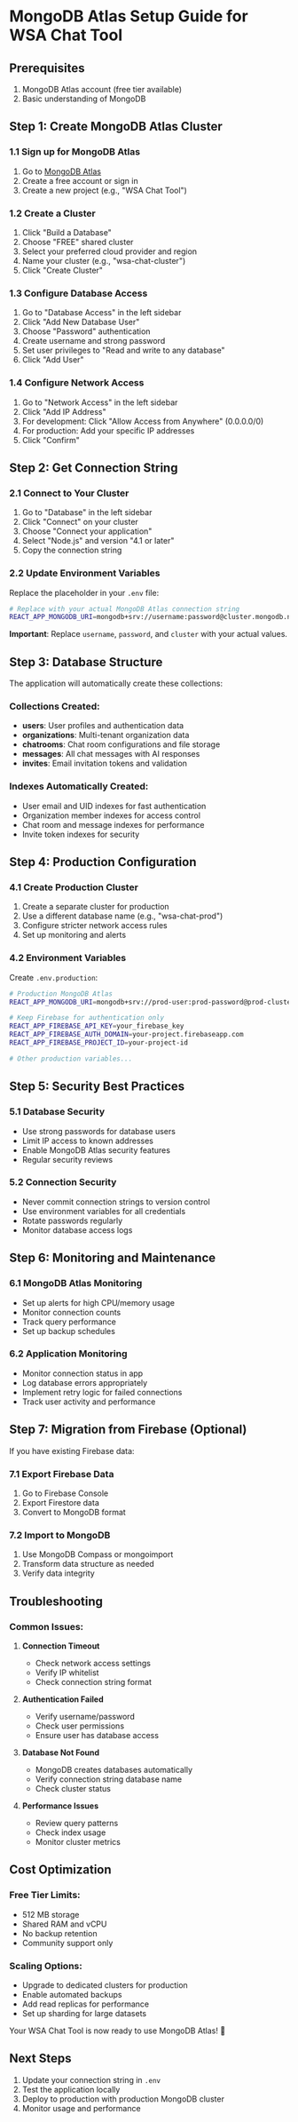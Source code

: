 # MongoDB Atlas Setup Guide for WSA Chat Tool

## Prerequisites
1. MongoDB Atlas account (free tier available)
2. Basic understanding of MongoDB

## Step 1: Create MongoDB Atlas Cluster

### 1.1 Sign up for MongoDB Atlas
1. Go to [MongoDB Atlas](https://www.mongodb.com/cloud/atlas)
2. Create a free account or sign in
3. Create a new project (e.g., "WSA Chat Tool")

### 1.2 Create a Cluster
1. Click "Build a Database"
2. Choose "FREE" shared cluster
3. Select your preferred cloud provider and region
4. Name your cluster (e.g., "wsa-chat-cluster")
5. Click "Create Cluster"

### 1.3 Configure Database Access
1. Go to "Database Access" in the left sidebar
2. Click "Add New Database User"
3. Choose "Password" authentication
4. Create username and strong password
5. Set user privileges to "Read and write to any database"
6. Click "Add User"

### 1.4 Configure Network Access
1. Go to "Network Access" in the left sidebar
2. Click "Add IP Address"
3. For development: Click "Allow Access from Anywhere" (0.0.0.0/0)
4. For production: Add your specific IP addresses
5. Click "Confirm"

## Step 2: Get Connection String

### 2.1 Connect to Your Cluster
1. Go to "Database" in the left sidebar
2. Click "Connect" on your cluster
3. Choose "Connect your application"
4. Select "Node.js" and version "4.1 or later"
5. Copy the connection string

### 2.2 Update Environment Variables
Replace the placeholder in your `.env` file:

```bash
# Replace with your actual MongoDB Atlas connection string
REACT_APP_MONGODB_URI=mongodb+srv://username:password@cluster.mongodb.net/wsa-chat-tool?retryWrites=true&w=majority
```

**Important**: Replace `username`, `password`, and `cluster` with your actual values.

## Step 3: Database Structure

The application will automatically create these collections:

### Collections Created:
- **users**: User profiles and authentication data
- **organizations**: Multi-tenant organization data
- **chatrooms**: Chat room configurations and file storage
- **messages**: All chat messages with AI responses
- **invites**: Email invitation tokens and validation

### Indexes Automatically Created:
- User email and UID indexes for fast authentication
- Organization member indexes for access control
- Chat room and message indexes for performance
- Invite token indexes for security

## Step 4: Production Configuration

### 4.1 Create Production Cluster
1. Create a separate cluster for production
2. Use a different database name (e.g., "wsa-chat-prod")
3. Configure stricter network access rules
4. Set up monitoring and alerts

### 4.2 Environment Variables
Create `.env.production`:

```bash
# Production MongoDB Atlas
REACT_APP_MONGODB_URI=mongodb+srv://prod-user:prod-password@prod-cluster.mongodb.net/wsa-chat-prod?retryWrites=true&w=majority

# Keep Firebase for authentication only
REACT_APP_FIREBASE_API_KEY=your_firebase_key
REACT_APP_FIREBASE_AUTH_DOMAIN=your-project.firebaseapp.com
REACT_APP_FIREBASE_PROJECT_ID=your-project-id

# Other production variables...
```

## Step 5: Security Best Practices

### 5.1 Database Security
- Use strong passwords for database users
- Limit IP access to known addresses
- Enable MongoDB Atlas security features
- Regular security reviews

### 5.2 Connection Security
- Never commit connection strings to version control
- Use environment variables for all credentials
- Rotate passwords regularly
- Monitor database access logs

## Step 6: Monitoring and Maintenance

### 6.1 MongoDB Atlas Monitoring
- Set up alerts for high CPU/memory usage
- Monitor connection counts
- Track query performance
- Set up backup schedules

### 6.2 Application Monitoring
- Monitor connection status in app
- Log database errors appropriately
- Implement retry logic for failed connections
- Track user activity and performance

## Step 7: Migration from Firebase (Optional)

If you have existing Firebase data:

### 7.1 Export Firebase Data
1. Go to Firebase Console
2. Export Firestore data
3. Convert to MongoDB format

### 7.2 Import to MongoDB
1. Use MongoDB Compass or mongoimport
2. Transform data structure as needed
3. Verify data integrity

## Troubleshooting

### Common Issues:

1. **Connection Timeout**
   - Check network access settings
   - Verify IP whitelist
   - Check connection string format

2. **Authentication Failed**
   - Verify username/password
   - Check user permissions
   - Ensure user has database access

3. **Database Not Found**
   - MongoDB creates databases automatically
   - Verify connection string database name
   - Check cluster status

4. **Performance Issues**
   - Review query patterns
   - Check index usage
   - Monitor cluster metrics

## Cost Optimization

### Free Tier Limits:
- 512 MB storage
- Shared RAM and vCPU
- No backup retention
- Community support only

### Scaling Options:
- Upgrade to dedicated clusters for production
- Enable automated backups
- Add read replicas for performance
- Set up sharding for large datasets

Your WSA Chat Tool is now ready to use MongoDB Atlas! 🚀

## Next Steps
1. Update your connection string in `.env`
2. Test the application locally
3. Deploy to production with production MongoDB cluster
4. Monitor usage and performance
